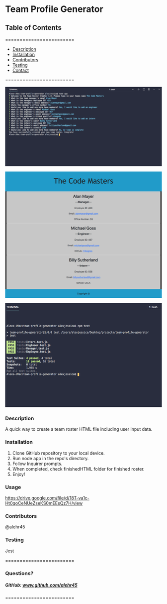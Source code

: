 
# Team Profile Generator


## **Table of Contents**
========================
* [Description](#description)
* [Installation](#installation)
* [Contributors](#contributors)
* [Testing](#Testing)
* [Contact](#questions)

========================

![Alt text](/screenshot1.png?raw=true "Optional Title")

![Alt text](/screenshot2.png?raw=true "Optional Title")

![Alt text](/screenshot3.png?raw=true "Optional Title")

### **Description**  
A quick way to create a team roster HTML file including user input data.

### **Installation**  
1. Clone GitHub repository to your local device. 
2. Run node app in the repo's directory. 
3. Follow Inquirer prompts. 
4. When completed, check finishedHTML folder for finished roster.
5. Enjoy!

### **Usage**  
https://drive.google.com/file/d/18T-va1c-Ht0qoCeNUeZseKS0mEEsQz7H/view


### **Contributors**  
@alehr45

### **Testing**  
Jest

========================

### Questions?
##### GitHub: www.github.com/alehr45  

========================
